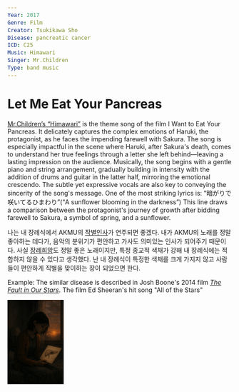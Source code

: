 ```yaml
---
Year: 2017
Genre: Film
Creator: Tsukikawa Sho
Disease: pancreatic cancer
ICD: C25
Music: Himawari
Singer: Mr.Children
Type: band music
---
```


# Let Me Eat Your Pancreas

 [Mr.Children’s “Himawari”](https://youtu.be/Ru2k4pRT8WE?si=vVC5oCmQu2BRDTQY) is the theme song of the film I Want to Eat Your Pancreas. It delicately captures the complex emotions of Haruki, the protagonist, as he faces the impending farewell with Sakura. The song is especially impactful in the scene where Haruki, after Sakura's death, comes to understand her true feelings through a letter she left behind—leaving a lasting impression on the audience. Musically, the song begins with a gentle piano and string arrangement, gradually building in intensity with the addition of drums and guitar in the latter half, mirroring the emotional crescendo. The subtle yet expressive vocals are also key to conveying the sincerity of the song's message. One of the most striking lyrics is: “暗がりで咲いてるひまわり”(“A sunflower blooming in the darkness”) This line draws a comparison between the protagonist's journey of growth after bidding farewell to Sakura, a symbol of spring, and a sunflower.

나는 내 장례식에서 AKMU의 [작별인사](https://youtu.be/5yIzrpxCFJY?si=ucSMgUtjnp6Efj-G)가 연주되면 좋겠다. 내가 AKMU의 노래를 정말 좋아하는 데다가, 음악의 분위기가 편안하고 가사도 의미있는 인사가 되어주기 때문이다. 사실 [장례희망](https://youtu.be/iIn_1_XDuBM?si=NLBanjR4sP5NBtGs)도 정말 좋은 노래이지만, 특정 종교적 색채가 강해 내 장례식에는 적합하지 않을 수 있다고 생각했다. 난 내 장례식이 특정한 색채를 크게 가지지 않고 사람들이 편안하게 직별을 맞이하는 장이 되었으면 한다.

Example: The similar disease is described in Josh Boone's 2014 film [*The Fault in Our Stars*](lee_minji.md). The film Ed Sheeran's hit song "All of the Stars"

<img src="./choi_yunji_img.png" alt="description" style="width:25%;" />



